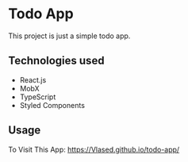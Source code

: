 # Todo App

This project is just a simple todo app.

## Technologies used

+ React.js
+ MobX
+ TypeScript
+ Styled Components

## Usage

To Visit This App: https://Vlased.github.io/todo-app/
